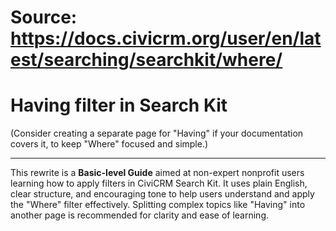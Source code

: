 # Source: https://docs.civicrm.org/user/en/latest/searching/searchkit/where/

# Having filter in Search Kit

(Consider creating a separate page for "Having" if your documentation covers it, to keep "Where" focused and simple.)

---

This rewrite is a **Basic-level Guide** aimed at non-expert nonprofit users learning how to apply filters in CiviCRM Search Kit. It uses plain English, clear structure, and encouraging tone to help users understand and apply the "Where" filter effectively. Splitting complex topics like "Having" into another page is recommended for clarity and ease of learning.
